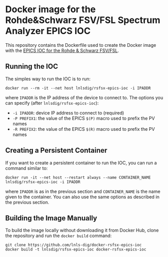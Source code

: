 Docker image for the Rohde&Schwarz FSV/FSL Spectrum Analyzer EPICS IOC
==================================================================

This repository contains the Dockerfile used to create the Docker image with the
[EPICS IOC for the Rohde & Schwarz FSV/FSL](https://github.com/lnls-dig/rsfsx-epics-ioc).

## Running the IOC

The simples way to run the IOC is to run:

    docker run --rm -it --net host lnlsdig/rsfsx-epics-ioc -i IPADDR

where `IPADDR` is the IP address of the device to connect to. The options you
can specify (after `lnlsdig/rsfsx-epics-ioc`):

- `-i IPADDR`: device IP address to connect to (required)
- `-P PREFIX1`: the value of the EPICS `$(P)` macro used to prefix the PV names
- `-R PREFIX2`: the value of the EPICS `$(R)` macro used to prefix the PV names

## Creating a Persistent Container

If you want to create a persistent container to run the IOC, you can run a
command similar to:

    docker run -it --net host --restart always --name CONTAINER_NAME lnlsdig/rsfsx-epics-ioc -i IPADDR

where `IPADDR` is as in the previous section and `CONTAINER_NAME` is the name
given to the container. You can also use the same options as described in the
previous section.

## Building the Image Manually

To build the image locally without downloading it from Docker Hub, clone the
repository and run the `docker build` command:

    git clone https://github.com/lnls-dig/docker-rsfsx-epics-ioc
    docker build -t lnlsdig/rsfsx-epics-ioc docker-rsfsx-epics-ioc
